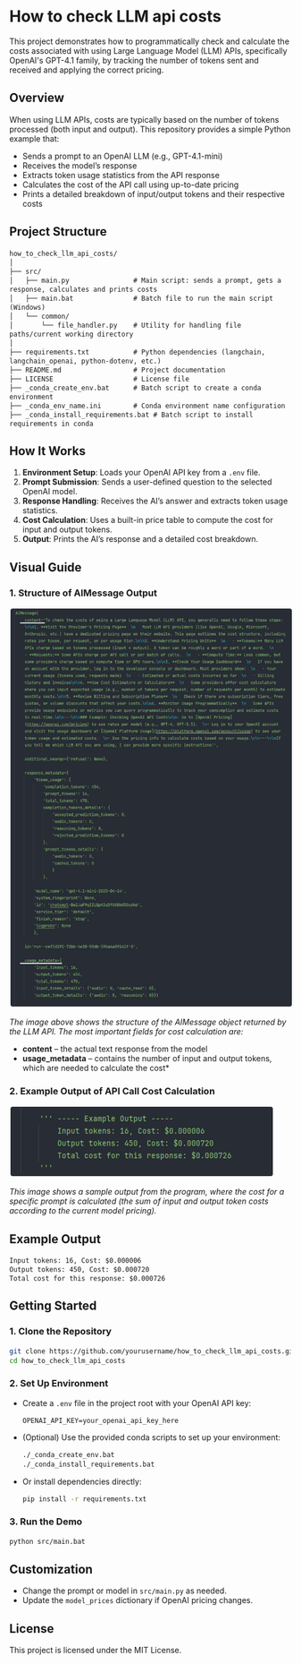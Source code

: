 # How to check LLM api costs

This project demonstrates how to programmatically check and calculate the costs associated with using Large Language Model (LLM) APIs, specifically OpenAI's GPT-4.1 family, by tracking the number of tokens sent and received and applying the correct pricing.

## Overview

When using LLM APIs, costs are typically based on the number of tokens processed (both input and output). This repository provides a simple Python example that:

- Sends a prompt to an OpenAI LLM (e.g., GPT-4.1-mini)
- Receives the model’s response
- Extracts token usage statistics from the API response
- Calculates the cost of the API call using up-to-date pricing
- Prints a detailed breakdown of input/output tokens and their respective costs

## Project Structure

```
how_to_check_llm_api_costs/
│
├── src/
│   ├── main.py                # Main script: sends a prompt, gets a response, calculates and prints costs
│   ├── main.bat               # Batch file to run the main script (Windows)
│   └── common/
│       └── file_handler.py    # Utility for handling file paths/current working directory
│
├── requirements.txt           # Python dependencies (langchain, langchain_openai, python-dotenv, etc.)
├── README.md                  # Project documentation
├── LICENSE                    # License file
├── _conda_create_env.bat      # Batch script to create a conda environment
├── _conda_env_name.ini        # Conda environment name configuration
├── _conda_install_requirements.bat # Batch script to install requirements in conda
```

## How It Works

1. **Environment Setup**: Loads your OpenAI API key from a `.env` file.
2. **Prompt Submission**: Sends a user-defined question to the selected OpenAI model.
3. **Response Handling**: Receives the AI’s answer and extracts token usage statistics.
4. **Cost Calculation**: Uses a built-in price table to compute the cost for input and output tokens.
5. **Output**: Prints the AI’s response and a detailed cost breakdown.

## Visual Guide

### 1. Structure of AIMessage Output

<img src="readme_images/ai_message_structure.png" alt="AIMessage structure - highlighted 'content' and 'usage_metadata'" style="border: 2px solid #fff; border-radius: 6px; max-width: 100%;">

*The image above shows the structure of the AIMessage object returned by the LLM API. The most important fields for cost calculation are:*
- **content** – the actual text response from the model
- **usage_metadata** – contains the number of input and output tokens, which are needed to calculate the cost*

### 2. Example Output of API Call Cost Calculation

<img src="readme_images/example_of_pricing_output.png" alt="Output of API call cost calculation" style="border: 2px solid #fff; border-radius: 6px; max-width: 100%;">

*This image shows a sample output from the program, where the cost for a specific prompt is calculated (the sum of input and output token costs according to the current model pricing).* 

## Example Output

```
Input tokens: 16, Cost: $0.000006
Output tokens: 450, Cost: $0.000720
Total cost for this response: $0.000726
```

## Getting Started

### 1. Clone the Repository

```bash
git clone https://github.com/yourusername/how_to_check_llm_api_costs.git
cd how_to_check_llm_api_costs
```

### 2. Set Up Environment

- Create a `.env` file in the project root with your OpenAI API key:

  ```
  OPENAI_API_KEY=your_openai_api_key_here
  ```

- (Optional) Use the provided conda scripts to set up your environment:

  ```bash
  ./_conda_create_env.bat
  ./_conda_install_requirements.bat
  ```

- Or install dependencies directly:

  ```bash
  pip install -r requirements.txt
  ```

### 3. Run the Demo

```bash
python src/main.bat
```

## Customization

- Change the prompt or model in `src/main.py` as needed.
- Update the `model_prices` dictionary if OpenAI pricing changes.

## License

This project is licensed under the MIT License.
